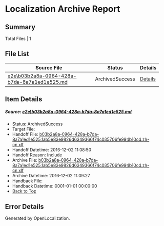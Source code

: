 # <a name='report-top'></a> Localization Archive Report

## Summary
 Total Files | 1

## File List
 Source File | Status | Details 
 ----------- | ------ | ------- 
 [e2e\b03b2a8a-0964-428a-b7da-8a7a1ed1e525.md](https://github.com/OpenLocalizationTestOrg/ol-test0/blob/981a6c7e62e0cd7aa0d8b362be997748c936e62a/e2e/b03b2a8a-0964-428a-b7da-8a7a1ed1e525.md) | ArchivedSuccess | [Details](#0cbff749bc892d9359d9c5d9ef127c7113c858771)

## Item Details
##### <a name='0cbff749bc892d9359d9c5d9ef127c7113c858771'></a> Source: [e2e\b03b2a8a-0964-428a-b7da-8a7a1ed1e525.md](https://github.com/OpenLocalizationTestOrg/ol-test0/blob/981a6c7e62e0cd7aa0d8b362be997748c936e62a/e2e/b03b2a8a-0964-428a-b7da-8a7a1ed1e525.md)
* Status: ArchivedSuccess
* Target File: 
* Handoff File: [b03b2a8a-0964-428a-b7da-8a7a1ed1e525.1ab5e83e9826d6349366f74c035706fe994b10cd.zh-cn.xlf](https://github.com/OpenLocalizationTestOrg/ol-test0-handoff/blob/53d5e9ce5db38eef53c452e3e61624429309af85/ol-handoff/OpenLocalizationTestOrg/ol-test0-zhcn/shujia/ht/b03b2a8a-0964-428a-b7da-8a7a1ed1e525.1ab5e83e9826d6349366f74c035706fe994b10cd.zh-cn.xlf)
* Handoff Datetime: 2016-12-02 11:08:50
* Handoff Reason: Include
* Archive File: [b03b2a8a-0964-428a-b7da-8a7a1ed1e525.1ab5e83e9826d6349366f74c035706fe994b10cd.zh-cn.xlf](https://github.com/OpenLocalizationTestOrg/ol-test0-handoff/blob/5fbb9d00dc05e9286b21a7f5d7ecb02f24f27473/ol-archive/OpenLocalizationTestOrg/ol-test0-zhcn/shujia/ht/b03b2a8a-0964-428a-b7da-8a7a1ed1e525.1ab5e83e9826d6349366f74c035706fe994b10cd.zh-cn.xlf)
* Archive Datetime: 2016-12-02 11:09:27
* Handback File: 
* Handback Datetime: 0001-01-01 00:00:00
* [Back to Top](#report-top)


## Error Details

Generated by OpenLocalization.
